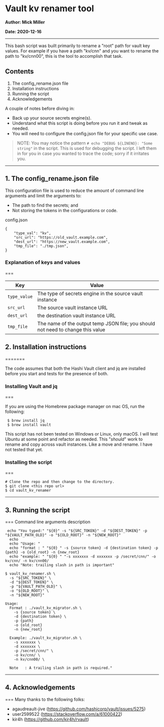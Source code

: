 # Vault kv renamer tool

**Author: Mick Miller**

**Date: 2020-12-16**

___

This bash script was built primarily to rename a "root" path for  vault key values. For example if you have a path "kv/cnn" and you want to rename the path to "kv/cnn00", this is the tool to accomplish that task.

## Contents

1. The config_rename.json file
2. Installation instructions
3. Running the script
4. Acknowledgements

A couple of notes before diving in: 

* Back up your source secrets engine(s). 
* Understand what this script is doing before you run it and tweak as needed.
* You will need to configure the config.json file for your specific use case.

> NOTE: You may notice the pattern `# echo "DEBUG ${LINENO}: "Some string"` in the script. This is used for debugging the script. I left them in for you in case you wanted to trace the code; sorry if it irritates you.

___

## 1. The config_rename.json file

This configuration file is used to reduce the amount of command line arguments and limit the arguments to:

* The path to find the secrets; and
* Not storing the tokens in the configurations or code.

config.json

```
{ 
    "type_val": "kv",
    "src_url": "https://old_vault.example.com",
    "dest_url": "https://new_vault.example.com",
    "tmp_file": "./tmp.json",
}
```

### Explanation of keys and values
===

| Key           | Value                                                                           |
| ---           | -----                                                                           |
| `type_value`  | The type of secrets engine in the source vault instance                         |
| `src_url`     | The source vault instance URL                                                   |
| `dest_url`    | the destination vault instance URL                                              |
| `tmp_file`    | The name of the output temp JSON file; you should not need to change this value |

## 2. Installation instructions
=======

The code assumes that both the Hashi Vault client and jq are installed before you start and tests for the presence of both.

### Installing Vault and jq
===

If you are using the Homebrew package manager on mac OS, run the following:

```
 $ brew install jq
 $ brew install vault
```

This script has not been tested on Windows or Linux, only macOS. I will test Ubuntu at some point and refactor as needed. This "*should*" work to rename and copy across vault instances.  Like a move and rename.  I have not tested that yet.

### Installing the script
===

```
# Clone the repo and then change to the directory.
$ git clone <this repo url>
$ cd vault_kv_renamer

```

---

## 3. Running the script
===
Command line arguments description

```
 echo "You typed:" "${0}" -s "${SRC_TOKEN}" -d "${DEST_TOKEN}" -p "${VAULT_PATH_OLD}" -o "${OLD_ROOT}" -n "${NEW_ROOT}"
  echo
  echo "Usage: "
  echo "format : " "${0} " -s {source token} -d {destination token} -p {path} -o {old_root} -n {new_root}
  echo "example: " "${0} " "-s xxxxxxx -d xxxxxxx -p /secret/cnn/" -o kv/cnn/ -n kv/cnn00/
  echo "Note: trailing slash in path is important"

$ vault_kv_renamer.sh \
  -s "${SRC_TOKEN}" \
  -d "${DEST_TOKEN}" \
  -p "${VAULT_PATH_OLD}" \
  -o "${OLD_ROOT}" \
  -n "${NEW_ROOT}"

Usage:
  Format : ./vault_kv_migrator.sh \ 
    -s {source token} \
    -d {destination token} \
    -p {path} 
    -o {old_root} 
    -n {new_root}
  
  Example: ./vault_kv_migrator.sh \
    -s xxxxxxx \
    -d xxxxxxx \ 
    -p /secret/cnn/" \ 
    -o kv/cnn/ \
    -n kv/cnn00/ \
  
  Note   : A trailing slash in path is required."
```  

---

## 4. Acknowledgements
===
Many thanks to the following folks:

* agaudreault-jive (https://github.com/hashicorp/vault/issues/5275)
* user2599522 (https://stackoverflow.com/a/61000422)
* kir4h (https://github.com/kir4h/rvault)
